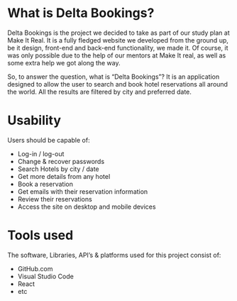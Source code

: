 <h1>What is Delta Bookings?</h1>
          <p>
            Delta Bookings is the project we decided to take as part of our
            study plan at Make It Real. It is a fully fledged website we
            developed from the ground up, be it design, front-end and back-end
            functionality, we made it. Of course, it was only possible due to
            the help of our mentors at Make It real, as well as some extra help
            we got along the way.
          </p>
          <p>
            So, to answer the question, what is “Delta Bookings”? It is an
            application designed to allow the user to search and book hotel
            reservations all around the world. All the results are filtered by
            city and preferred date.
          </p>
          <h1>Usability</h1>
          <p>Users should be capable of:</p>
          <ul>
            <li>Log-in / log-out</li>
            <li>Change & recover passwords</li>
            <li>Search Hotels by city / date</li>
            <li>Get more details from any hotel</li>
            <li>Book a reservation</li>
            <li>Get emails with their reservation information</li>
            <li>Review their reservations</li>
            <li>Access the site on desktop and mobile devices</li>
          </ul>
          <h1>Tools used</h1>
          <p>
            The software, Libraries, API’s & platforms used for this project
            consist of:
          </p>
          <ul>
            <li>GitHub.com</li>
            <li>Visual Studio Code</li>
            <li>React</li>
            <li>etc</li>
          </ul>
